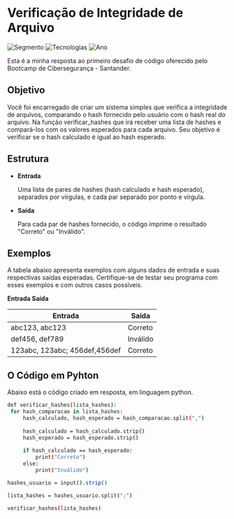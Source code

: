 
# Verificação de Integridade de Arquivo

![Segmento](https://img.shields.io/badge/Segmento_:-Segurança_da_Informação-blue?style=flat-square)
![Tecnologias](https://img.shields.io/badge/Tecnologias_:-Python-lightyellow?style=flat-square) 
![Ano](https://img.shields.io/badge/Ano_:-2024-darkyellow?style=flat-square)

Esta é a minha resposta ao primeiro desafio de código oferecido pelo Bootcamp de Cibersegurança - Santander.

## Objetivo

Você foi encarregado de criar um sistema simples que verifica a integridade de arquivos, comparando o hash fornecido pelo usuário com o hash real do arquivo. Na função verificar_hashes que irá receber uma lista de hashes e compará-los com os valores esperados para cada arquivo. Seu objetivo é verificar se o hash calculado é igual ao hash esperado.

## Estrutura

* **Entrada**

  Uma lista de pares de hashes (hash calculado e hash esperado), separados por vírgulas, e cada par separado por ponto e vírgula.

* **Saída**

  Para cada par de hashes fornecido, o código imprime o resultado "Correto" ou "Inválido".

## Exemplos

A tabela abaixo apresenta exemplos com alguns dados de entrada e suas respectivas saídas esperadas. Certifique-se de testar seu programa com esses exemplos e com outros casos possíveis.

**Entrada	Saída**

| Entrada                       | Saída                |
|-------------------------------|----------------------|
| abc123, abc123	              | Correto              |
| def456, def789	              | Inválido             |
| 123abc, 123abc; 456def,456def	| Correto              |

## O Código em Pyhton 

Abaixo está o código criado em resposta, em linguagem python.

   ```bash
def verificar_hashes(lista_hashes):
    for hash_comparacao in lista_hashes:
        hash_calculado, hash_esperado = hash_comparacao.split(",")
        
        hash_calculado = hash_calculado.strip()
        hash_esperado = hash_esperado.strip()
        
        if hash_calculado == hash_esperado:
            print("Correto")
        else:
            print("Inválido")

hashes_usuario = input().strip()

lista_hashes = hashes_usuario.split(";")

verificar_hashes(lista_hashes)
   ```

